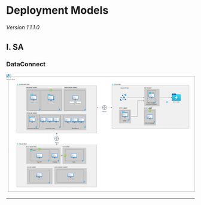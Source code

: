 # Deployment Models

###### Version 1.1.1.0

## I. SA

### DataConnect

![sa_dataconnect](imgs/Paas-Archi-Offer3-Infra-minimum.png "")

---